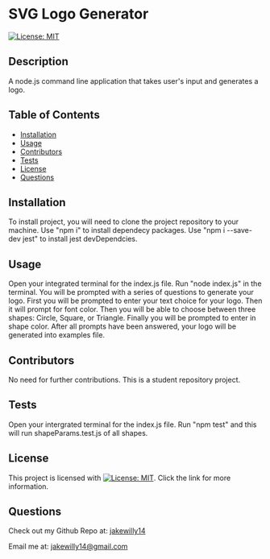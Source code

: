 
  #  SVG Logo Generator

  [![License: MIT](https://img.shields.io/badge/License-MIT-yellow.svg)](https://opensource.org/licenses/MIT)
  
  ## Description
  A node.js command line application that takes user's input and generates a logo. 
  
  ## Table of Contents
  * [Installation](#installation)
  * [Usage](#usage)
  * [Contributors](#contributors)
  * [Tests](#tests)
  * [License](#license)
  * [Questions](#questions)
    
  ## Installation
  To install project, you will need to clone the project repository to your machine. Use "npm i" to install dependecy packages. Use "npm i --save-dev jest" to install jest devDependcies. 
  
  ## Usage
  Open your integrated terminal for the index.js file. Run "node index.js" in the terminal. You will be prompted with a series of questions to generate your logo. First you will be prompted to enter your text choice for your logo. Then it will prompt for font color. Then you will be able to choose between three shapes: Circle, Square, or Triangle. Finally you will be prompted to enter in shape color. After all prompts have been answered, your logo will be generated into examples file.
  
  ## Contributors
  No need for further contributions. This is a student repository project.
  
  ## Tests
  Open your intergrated terminal for the index.js file. Run "npm test" and this will run shapeParams.test.js of all shapes. 
  
  ## License
 This project is licensed with [![License: MIT](https://img.shields.io/badge/License-MIT-yellow.svg)](https://opensource.org/licenses/MIT). Click the link for more information.

  ## Questions
  Check out my Github Repo at: [jakewilly14](https://github.com/jakewilly14)

  Email me at: jakewilly14@gmail.com